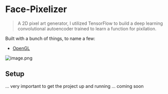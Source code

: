 # Face-Pixelizer
> A 2D pixel art generator, I utilized TensorFlow to build a deep learning convolutional autoencoder trained to learn a function for pixilation. 

Built with a bunch of things, to name a few: 
- [OpenGL](https://www.opengl.org/)

![image.png](https://trello-attachments.s3.amazonaws.com/5f066448ad4865740ae83658/5fc37ac7ebb86d58a781eef0/7cdcb7d80432302a6371ec625b585e43/image.png) 

## Setup
... very important to get the project up and running 
... coming soon 
